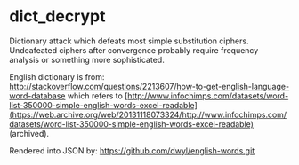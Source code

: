 # dict_decrypt
Dictionary attack which defeats most simple substitution ciphers. Undeafeated ciphers after convergence probably require frequency analysis or something more sophisticated.

English dictionary is from:
http://stackoverflow.com/questions/2213607/how-to-get-english-language-word-database which refers to [http://www.infochimps.com/datasets/word-list-350000-simple-english-words-excel-readable](https://web.archive.org/web/20131118073324/http://www.infochimps.com/datasets/word-list-350000-simple-english-words-excel-readable) (archived).

Rendered into JSON by:
https://github.com/dwyl/english-words.git
